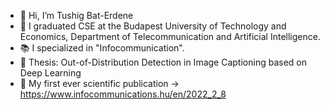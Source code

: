 - 👋 Hi, I’m Tushig Bat-Erdene 
- 🌱 I graduated CSE at the Budapest University of Technology and Economics, Department of Telecommunication and Artificial Intelligence.
- 📚 I specialized in "Infocommunication".
- 👀 Thesis: Out-of-Distribution Detection in Image Captioning based on Deep Learning
- 📰 My first ever scientific publication -> https://www.infocommunications.hu/en/2022_2_8


<!---
tushig0826/tushig0826 is a ✨ special ✨ repository because its `README.md` (this file) appears on your GitHub profile.
You can click the Preview link to take a look at your changes.
--->
